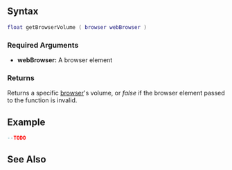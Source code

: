 Syntax
------

``` lua
float getBrowserVolume ( browser webBrowser )
```

### Required Arguments

-   **webBrowser:** A browser element

### Returns

Returns a specific [browser](/docs/Element/Browser.md "wikilink")'s volume, or *false* if the browser element passed to the function is invalid.

Example
-------

``` lua
--TODO
```

See Also
--------
